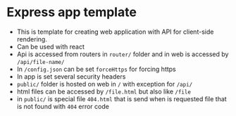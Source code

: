 # Express app template
- This is template for creating web application with API for client-side rendering.
- Can be used with react
- Api is accessed from routers in `router/` folder and in web is accessed by `/api/file-name/`
- In `/config.json` can be set `forceHttps` for forcing https
- In app is set several security headers
- `public/` folder is hosted on web in `/` with exception for `/api/`
- html files can be accessed by `/file.html` but also like `/file`
- in `public/` is special file `404.html` that is send when is requested file that is not found with `404` error code